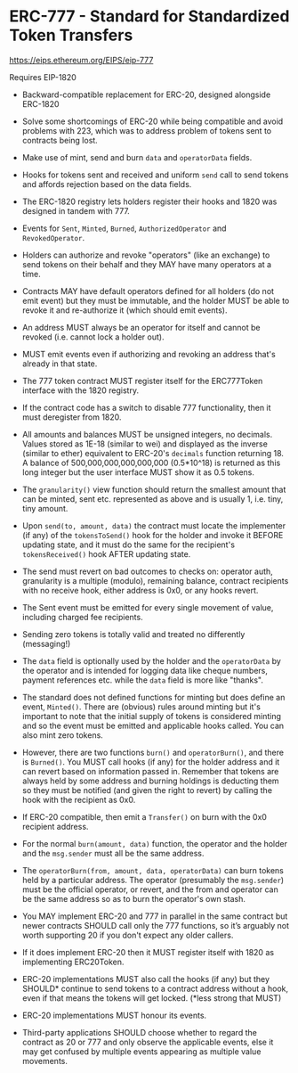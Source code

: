 # ERC-777 - Standard for Standardized Token Transfers

https://eips.ethereum.org/EIPS/eip-777

Requires EIP-1820

 - Backward-compatible replacement for ERC-20, designed alongside ERC-1820

 - Solve some shortcomings of ERC-20 while being compatible and avoid problems with 223, which was to address problem of tokens sent to contracts being lost.

 - Make use of mint, send and burn `data` and `operatorData` fields.

 - Hooks for tokens sent and received and uniform `send` call to send tokens and affords rejection based on the data fields.

 - The ERC-1820 registry lets holders register their hooks and 1820 was designed in tandem with 777.

 - Events for `Sent`, `Minted`, `Burned`, `AuthorizedOperator` and `RevokedOperator`.

 - Holders can authorize and revoke "operators" (like an exchange) to send tokens on their behalf and they MAY have many operators at a time.

 - Contracts MAY have default operators defined for all holders (do not emit event) but they must be immutable, and the holder MUST be able to revoke it and re-authorize it (which should emit events).

 - An address MUST always be an operator for itself and cannot be revoked (i.e. cannot lock a holder out).

 - MUST emit events even if authorizing and revoking an address that's already in that state.

 - The 777 token contract MUST register itself for the ERC777Token interface with the 1820 registry.

 - If the contract code has a switch to disable 777 functionality, then it must deregister from 1820.

 - All amounts and balances MUST be unsigned integers, no decimals. Values stored as 1E-18 (similar to wei) and displayed as the inverse (similar to ether) equivalent to ERC-20's `decimals` function returning 18. A balance of 500,000,000,000,000,000 (0.5*10^18) is returned as this long integer but the user interface MUST show it as 0.5 tokens.

 - The `granularity()` view function should return the smallest amount that can be minted, sent etc. represented as above and is usually 1, i.e. tiny, tiny amount.

 - Upon `send(to, amount, data)` the contract must locate the implementer (if any) of the `tokensToSend()` hook for the holder and invoke it BEFORE updating state, and it must do the same for the recipient's `tokensReceived()` hook AFTER updating state.

 - The send must revert on bad outcomes to checks on: operator auth, granularity is a multiple (modulo), remaining balance, contract recipients with no receive hook, either address is 0x0, or any hooks revert.

 - The Sent event must be emitted for every single movement of value, including charged fee recipients.

 - Sending zero tokens is totally valid and treated no differently (messaging!)

 - The `data` field is optionally used by the holder and the `operatorData` by the operator and is intended for logging data like cheque numbers, payment references etc. while the `data` field is more like "thanks".

 - The standard does not defined functions for minting but does define an event, `Minted()`. There are (obvious) rules around minting but it's important to note that the initial supply of tokens is considered minting and so the event must be emitted and applicable hooks called. You can also mint zero tokens.

 - However, there are two functions `burn()` and `operatorBurn()`, and there is `Burned()`. You MUST call hooks (if any) for the holder address and it can revert based on information passed in. Remember that tokens are always held by some address and burning holdings is deducting them so they must be notified (and given the right to revert) by calling the hook with the recipient as 0x0.

 - If ERC-20 compatible, then emit a `Transfer()` on burn with the 0x0 recipient address.

 - For the normal `burn(amount, data)` function, the operator and the holder and the `msg.sender` must all be the same address.

 - The `operatorBurn(from, amount, data, operatorData)` can burn tokens held by a particular address. The operator (presumably the `msg.sender`) must be the official operator, or revert, and the from and operator can be the same address so as to burn the operator's own stash.

 - You MAY implement ERC-20 and 777 in parallel in the same contract but newer contracts SHOULD call only the 777 functions, so it’s arguably not worth supporting 20 if you don't expect any older callers.

 - If it does implement ERC-20 then it MUST register itself with 1820 as implementing ERC20Token.

 - ERC-20 implementations MUST also call the hooks (if any) but they SHOULD* continue to send tokens to a contract address without a hook, even if that means the tokens will get locked. (*less strong that MUST)

 - ERC-20 implementations MUST honour its events.

 - Third-party applications SHOULD choose whether to regard the contract as 20 or 777 and only observe the applicable events, else it may get confused by multiple events appearing as multiple value movements.
    

